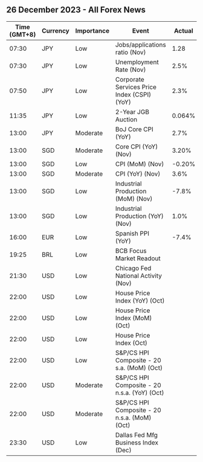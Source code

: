 ## 26 December 2023 - All Forex News

| Time (GMT+8) | Currency | Importance | Event | Actual | Forecast | Previous |
|------|----------|------------|-------|--------|----------|----------|
| 07:30 | JPY | Low | Jobs/applications ratio (Nov) | 1.28 | 1.30 | 1.30 |
| 07:30 | JPY | Low | Unemployment Rate (Nov) | 2.5% | 2.5% | 2.5% |
| 07:50 | JPY | Low | Corporate Services Price Index (CSPI) (YoY) | 2.3% | 2.4% | 2.3% |
| 11:35 | JPY | Low | 2-Year JGB Auction | 0.064% |  | 0.046% |
| 13:00 | JPY | Moderate | BoJ Core CPI (YoY) | 2.7% | 3.0% | 3.0% |
| 13:00 | SGD | Moderate | Core CPI (YoY) (Nov) | 3.20% | 3.20% | 3.30% |
| 13:00 | SGD | Low | CPI (MoM) (Nov) | -0.20% |  | 0.20% |
| 13:00 | SGD | Moderate | CPI (YoY) (Nov) | 3.6% | 3.8% | 4.7% |
| 13:00 | SGD | Low | Industrial Production (MoM) (Nov) | -7.8% | -7.1% | 9.9% |
| 13:00 | SGD | Low | Industrial Production (YoY) (Nov) | 1.0% | 3.1% | 7.6% |
| 16:00 | EUR | Low | Spanish PPI (YoY) | -7.4% |  | -7.7% |
| 19:25 | BRL | Low | BCB Focus Market Readout |  |  |  |
| 21:30 | USD | Low | Chicago Fed National Activity (Nov) |  |  | -0.49 |
| 22:00 | USD | Low | House Price Index (YoY) (Oct) |  |  | 6.1% |
| 22:00 | USD | Low | House Price Index (MoM) (Oct) |  | 0.5% | 0.6% |
| 22:00 | USD | Low | House Price Index (Oct) |  |  | 414.8 |
| 22:00 | USD | Low | S&P/CS HPI Composite - 20 s.a. (MoM) (Oct) |  |  | 0.7% |
| 22:00 | USD | Moderate | S&P/CS HPI Composite - 20 n.s.a. (YoY) (Oct) |  | 5.0% | 3.9% |
| 22:00 | USD | Moderate | S&P/CS HPI Composite - 20 n.s.a. (MoM) (Oct) |  |  | 0.2% |
| 23:30 | USD | Low | Dallas Fed Mfg Business Index (Dec) |  |  | -19.9 |
